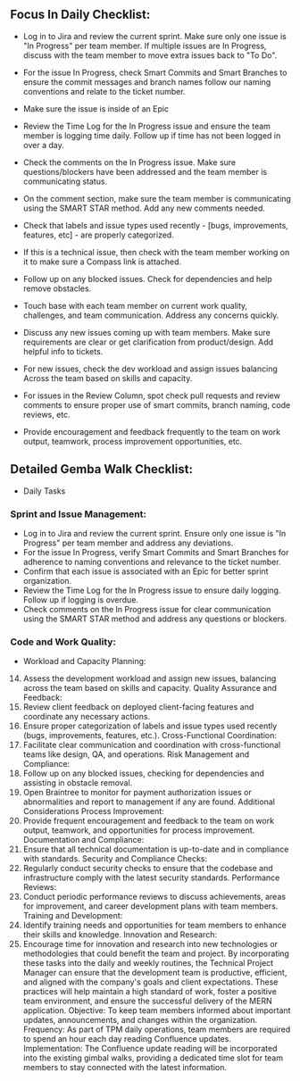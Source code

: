 ## Focus In Daily Checklist:

* Log in to Jira and review the current sprint. Make sure only one issue is "In Progress" per team member. If multiple issues are In Progress, discuss with the team member to move extra
  issues back to "To Do".

* For the issue In Progress, check Smart Commits and Smart Branches to ensure the commit messages and branch names follow our naming conventions and relate to the ticket number.

* Make sure the issue is inside of an Epic

* Review the Time Log for the In Progress issue and ensure the team member is logging time daily. Follow up if time has not been logged in over a day.

* Check the comments on the In Progress issue. Make sure questions/blockers have been addressed and the team member is communicating status.

* On the comment section, make sure the team member is communicating using the SMART STAR method. Add any new comments needed.

* Check that labels and issue types used recently - [bugs, improvements, features, etc] - are properly categorized.

* If this is a technical issue, then check with the team member working on it to make sure a Compass link is attached.

* Follow up on any blocked issues. Check for dependencies and help remove obstacles.

* Touch base with each team member on current work quality, challenges, and team communication. Address any concerns quickly.

* Discuss any new issues coming up with team members. Make sure requirements are clear or get clarification from product/design. Add helpful info to tickets.

* For new issues, check the dev workload and assign issues balancing Across the team based on skills and capacity.

* For issues in the Review Column, spot check pull requests and review comments to ensure proper use of smart commits, branch naming, code reviews, etc.

* Provide encouragement and feedback frequently to the team on work output, teamwork, process improvement opportunities, etc.

## Detailed Gemba Walk Checklist:

* Daily Tasks

### Sprint and Issue Management:

* Log in to Jira and review the current sprint. Ensure only one issue is "In Progress" per team member and address any deviations.
* For the issue In Progress, verify Smart Commits and Smart Branches for adherence to naming conventions and relevance to the ticket number.
* Confirm that each issue is associated with an Epic for better sprint organization.
* Review the Time Log for the In Progress issue to ensure daily logging. Follow up if logging is overdue.
* Check comments on the In Progress issue for clear communication using the SMART STAR method and address any questions or blockers.

### Code and Work Quality:

* Workload and Capacity Planning:

14. Assess the development workload and assign new issues, balancing across the team based on skills and capacity.
Quality Assurance and Feedback:
15. Review client feedback on deployed client-facing features and coordinate any necessary actions.
16. Ensure proper categorization of labels and issue types used recently (bugs, improvements, features, etc.).
Cross-Functional Coordination:
17. Facilitate clear communication and coordination with cross-functional teams like design, QA, and operations.
Risk Management and Compliance:
18. Follow up on any blocked issues, checking for dependencies and assisting in obstacle removal.
19. Open Braintree to monitor for payment authorization issues or abnormalities and report to management if any are found.
Additional Considerations
Process Improvement:
20. Provide frequent encouragement and feedback to the team on work output, teamwork, and opportunities for process improvement.
Documentation and Compliance:
21. Ensure that all technical documentation is up-to-date and in compliance with standards.
Security and Compliance Checks:
22. Regularly conduct security checks to ensure that the codebase and infrastructure comply with the latest security standards.
Performance Reviews:
23. Conduct periodic performance reviews to discuss achievements, areas for improvement, and career development plans with team members.
Training and Development:
24. Identify training needs and opportunities for team members to enhance their skills and knowledge.
Innovation and Research:
25. Encourage time for innovation and research into new technologies or methodologies that could benefit the team and project.
By incorporating these tasks into the daily and weekly routines, the Technical Project Manager can ensure that the development team is productive, efficient, and aligned with the company's goals and client expectations. These practices will help maintain a high standard of work, foster a positive team environment, and ensure the successful delivery of the MERN application.
Objective:
To keep team members informed about important updates, announcements, and changes within the organization.
Frequency:
As part of TPM daily operations, team members are required to spend an hour each day reading Confluence updates.
Implementation:
The Confluence update reading will be incorporated into the existing gimbal walks, providing a dedicated time slot for team members to stay connected with the latest information.


